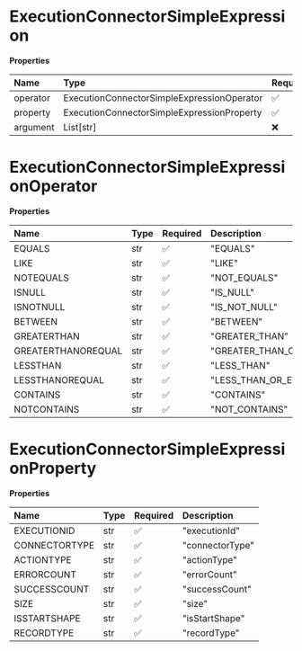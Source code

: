 # ExecutionConnectorSimpleExpression

**Properties**

| Name     | Type                                       | Required | Description |
| :------- | :----------------------------------------- | :------- | :---------- |
| operator | ExecutionConnectorSimpleExpressionOperator | ✅       |             |
| property | ExecutionConnectorSimpleExpressionProperty | ✅       |             |
| argument | List[str]                                  | ❌       |             |

# ExecutionConnectorSimpleExpressionOperator

**Properties**

| Name               | Type | Required | Description             |
| :----------------- | :--- | :------- | :---------------------- |
| EQUALS             | str  | ✅       | "EQUALS"                |
| LIKE               | str  | ✅       | "LIKE"                  |
| NOTEQUALS          | str  | ✅       | "NOT_EQUALS"            |
| ISNULL             | str  | ✅       | "IS_NULL"               |
| ISNOTNULL          | str  | ✅       | "IS_NOT_NULL"           |
| BETWEEN            | str  | ✅       | "BETWEEN"               |
| GREATERTHAN        | str  | ✅       | "GREATER_THAN"          |
| GREATERTHANOREQUAL | str  | ✅       | "GREATER_THAN_OR_EQUAL" |
| LESSTHAN           | str  | ✅       | "LESS_THAN"             |
| LESSTHANOREQUAL    | str  | ✅       | "LESS_THAN_OR_EQUAL"    |
| CONTAINS           | str  | ✅       | "CONTAINS"              |
| NOTCONTAINS        | str  | ✅       | "NOT_CONTAINS"          |

# ExecutionConnectorSimpleExpressionProperty

**Properties**

| Name          | Type | Required | Description     |
| :------------ | :--- | :------- | :-------------- |
| EXECUTIONID   | str  | ✅       | "executionId"   |
| CONNECTORTYPE | str  | ✅       | "connectorType" |
| ACTIONTYPE    | str  | ✅       | "actionType"    |
| ERRORCOUNT    | str  | ✅       | "errorCount"    |
| SUCCESSCOUNT  | str  | ✅       | "successCount"  |
| SIZE          | str  | ✅       | "size"          |
| ISSTARTSHAPE  | str  | ✅       | "isStartShape"  |
| RECORDTYPE    | str  | ✅       | "recordType"    |

